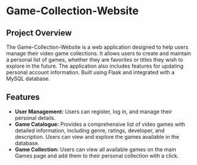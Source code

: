 # Game-Collection-Website

## Project Overview

The Game-Collection-Website is a web application designed to help users manage their video game collections. It allows users to create and maintain a personal list of games, whether they are favorites or titles they wish to explore in the future. The application also includes features for updating personal account information. Built using Flask and integrated with a MySQL database.

## Features
- **User Management:** Users can register, log in, and manage their personal details.
- **Game Catalogue:** Provides a comprehensive list of video games with detailed information, including genre, ratings, developer, and description. Users can view and explore the games available in the database.
- **Game Collection:** Users can view all available games on the main Games page and add them to their personal collection with a click.
